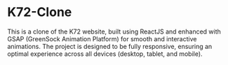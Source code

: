 # K72-Clone
This is a clone of the K72 website, built using ReactJS and enhanced with GSAP (GreenSock Animation Platform) for smooth and interactive animations. The project is designed to be fully responsive, ensuring an optimal experience across all devices (desktop, tablet, and mobile).
